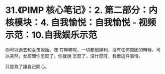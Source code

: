 # 31.《PIMP 核心笔记》：2. 第二部分：内核模块：4. 自我愉悦：自我愉悦 - 视频示范：10.自我娱乐示范

你可以過去和女孩說話，嘿 在幹嘛呢，一切都很順利，沒有任何原因的時候，可以突然，女孩問你怎麼了，你就說 怎麼了，沒什麼呀，我做這件事情。

只是為了讓自己開心。